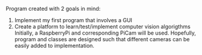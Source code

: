 Program created with 2 goals in mind:
  1. Implement my first program that involves a GUI
  2. Create a platform to learn/test/implement computer vision algorigthms
Initially, a RaspberryPi and corresponding PiCam will be used. Hopefully, program and
classes are designed such that different cameras can be easily added to implementation.
